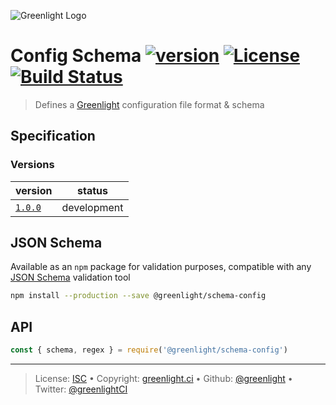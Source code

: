 ![Greenlight Logo](https://gitcdn.link/repo/greenlight/brand/master/logo/banner.svg)

# Config Schema [![version][npm-version]][npm-url] [![License][license-image]][license-url] [![Build Status][travis-image]][travis-url]

> Defines a [Greenlight][] configuration file format & schema

## Specification

### Versions

version                | status     
---------------------- | -----------
[`1.0.0`](spec/1.0.0/) | development

## JSON Schema

Available as an `npm` package for validation purposes, compatible with any [JSON Schema][] validation tool

```bash
npm install --production --save @greenlight/schema-config
```

## API

```js
const { schema, regex } = require('@greenlight/schema-config')
```

---

> License: [ISC][license-url] • 
> Copyright: [greenlight.ci](https://greenlight.ci) • 
> Github: [@greenlight](https://github.com/greenlight) • 
> Twitter: [@greenlightCI](https://twitter.com/greenlightCI)

[greenlight]: https://greenlight.ci

[json schema]: http://json-schema.org

[license-image]: https://img.shields.io/github/license/greenlight/schema-config.svg?style=flat-square

[license-url]: http://choosealicense.com/licenses/isc/

[npm-url]: https://www.npmjs.com/package/@greenlight/schema-config

[npm-version]: https://img.shields.io/npm/v/@greenlight/schema-config.svg?style=flat-square

[travis-image]: https://img.shields.io/travis/greenlight/schema-config.svg?style=flat-square

[travis-url]: https://travis-ci.org/greenlight/schema-config
